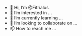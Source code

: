 - 👋 Hi, I’m @Fitrialos
- 👀 I’m interested in ...
- 🌱 I’m currently learning ...
- 💞️ I’m looking to collaborate on ...
- 📫 How to reach me ...

<!---
Fitrialos/Fitrialos is a ✨ special ✨ repository because its `README.md` (this file) appears on your GitHub profile.
You can click the Preview link to take a look at your changes.
--->
